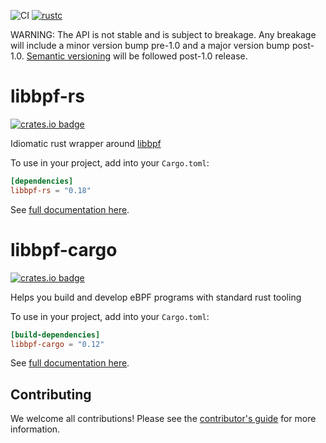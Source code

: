 ![CI](https://github.com/libbpf/libbpf-rs/workflows/Rust/badge.svg?branch=master)
[![rustc](https://img.shields.io/badge/rustc-1.56+-blue.svg)](https://blog.rust-lang.org/2021/10/21/Rust-1.56.0.html)

WARNING: The API is not stable and is subject to breakage. Any breakage will
include a minor version bump pre-1.0 and a major version bump post-1.0.
[Semantic versioning](https://semver.org/) will be followed post-1.0 release.

# libbpf-rs

[![crates.io badge](https://img.shields.io/crates/v/libbpf-rs.svg)](https://crates.io/crates/libbpf-rs)

Idiomatic rust wrapper around
[libbpf](https://github.com/libbpf/libbpf)

To use in your project, add into your `Cargo.toml`:

```toml
[dependencies]
libbpf-rs = "0.18"
```

See [full documentation here](https://docs.rs/libbpf-rs).

# libbpf-cargo

[![crates.io badge](https://img.shields.io/crates/v/libbpf-cargo.svg)](https://crates.io/crates/libbpf-cargo)

Helps you build and develop eBPF programs with standard rust tooling

To use in your project, add into your `Cargo.toml`:

```toml
[build-dependencies]
libbpf-cargo = "0.12"
```

See [full documentation here](https://docs.rs/libbpf-cargo).

## Contributing

We welcome all contributions! Please see the [contributor's
guide](CONTRIBUTING.md) for more information.
